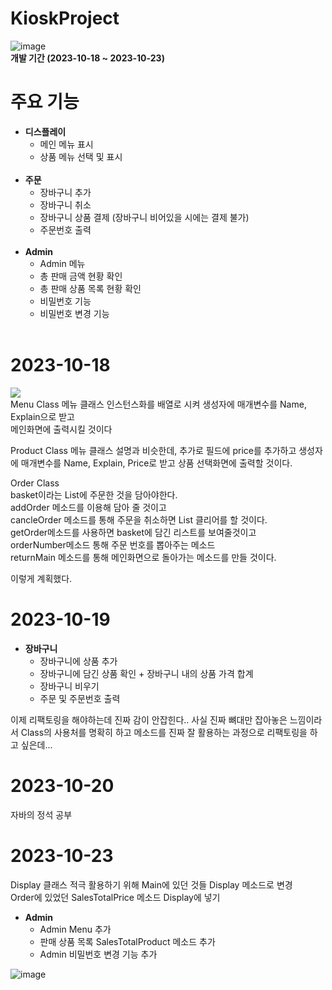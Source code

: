 # KioskProject

![image](https://github.com/wonowonow/KioskProject/assets/123870616/89af0bab-db1c-4ea2-8a57-abe2554bb68d)
<br>
**개발 기간 (2023-10-18 ~ 2023-10-23)**

# 주요 기능
* **디스플레이**
  * 메인 메뉴 표시
  * 상품 메뉴 선택 및 표시
  <br>
* **주문**
  * 장바구니 추가
  * 장바구니 취소
  * 장바구니 상품 결제 (장바구니 비어있을 시에는 결제 불가)
  * 주문번호 출력
   <br>
* **Admin**
  * Admin 메뉴
  * 총 판매 금액 현황 확인
  * 총 판매 상품 목록 현황 확인
  * 비밀번호 기능
  * 비밀번호 변경 기능
  <br>
   
<h1>2023-10-18</h1>
<img src="https://img1.daumcdn.net/thumb/R1280x0/?scode=mtistory2&fname=https%3A%2F%2Fblog.kakaocdn.net%2Fdn%2F14N8V%2FbtsyLGN4qCe%2FBZHkq7kvRK6rkSTtUYkvZ0%2Fimg.png"><br>
Menu Class
메뉴 클래스 인스턴스화를 배열로 시켜 생성자에 매개변수를 Name, Explain으로 받고<br>
메인화면에 출력시킬 것이다<br>
 
Product Class
메뉴 클래스 설명과 비슷한데, 추가로 필드에 price를 추가하고 생성자에 매개변수를 Name, Explain, Price로 받고 상품 선택화면에 출력할 것이다.<br>
 
Order Class<br>
basket이라는 List에 주문한 것을 담아야한다.<br>
addOrder 메소드를 이용해 담아 줄 것이고<br>
cancleOrder 메소드를 통해 주문을 취소하면 List 클리어를 할 것이다.<br>
getOrder메소드를 사용하면 basket에 담긴 리스트를 보여줄것이고<br>
orderNumber메소드 통해 주문 번호를 뽑아주는 메소드<br>
returnMain 메소드를 통해 메인화면으로 돌아가는 메소드를 만들 것이다.<br>

이렇게 계획했다.<br>

<h1>2023-10-19</h1>

* **장바구니**
  * 장바구니에 상품 추가
  * 장바구니에 담긴 상품 확인 + 장바구니 내의 상품 가격 합계
  * 장바구니 비우기
  * 주문 및 주문번호 출력

이제 리팩토링을 해야하는데 진짜 감이 안잡힌다..
사실 진짜 뼈대만 잡아놓은 느낌이라서
Class의 사용처를 명확히 하고
메소드를 진짜 잘 활용하는 과정으로 리팩토링을 하고 싶은데...

<h1>2023-10-20</h1>
자바의 정석 공부

<h1>2023-10-23</h1>

Display 클래스 적극 활용하기 위해 Main에 있던 것들 Display 메소드로 변경<br>
Order에 있었던 SalesTotalPrice 메소드 Display에 넣기<br>
* **Admin**
  * Admin Menu 추가
  * 판매 상품 목록 SalesTotalProduct 메소드 추가
  * Admin 비밀번호 변경 기능 추가
    
![image](https://github.com/wonowonow/KioskProject/assets/123870616/89af0bab-db1c-4ea2-8a57-abe2554bb68d)

